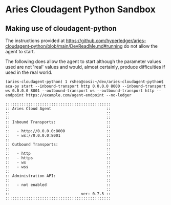 # Aries Cloudagent Python Sandbox
## Making use of cloudagent-python

The instructions provided at https://github.com/hyperledger/aries-cloudagent-python/blob/main/DevReadMe.md#running do not allow the agent to start. 

The following does allow the agent to start although the parameter values used are not 'real' values and would, almost certainly, produce difficulties if used in the real world.

```
(aries-cloudagent-python) 1 rshea@cosi:~/dev/aries-cloudagent-python$ aca-py start --inbound-transport http 0.0.0.0 8000 --inbound-transport ws 0.0.0.0 8001 --outbound-transport ws --outbound-transport http --endpoint https://example.com/agent-endpoint --no-ledger

::::::::::::::::::::::::::::::::::::::::::::::
:: Aries Cloud Agent                        ::
::                                          ::
::                                          ::
:: Inbound Transports:                      ::
::                                          ::
::   - http://0.0.0.0:8000                  ::
::   - ws://0.0.0.0:8001                    ::
::                                          ::
:: Outbound Transports:                     ::
::                                          ::
::   - http                                 ::
::   - https                                ::
::   - ws                                   ::
::   - wss                                  ::
::                                          ::
:: Administration API:                      ::
::                                          ::
::   - not enabled                          ::
::                                          ::
::                               ver: 0.7.5 ::
::::::::::::::::::::::::::::::::::::::::::::::

```

